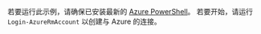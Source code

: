 若要运行此示例，请确保已安装最新的 [Azure PowerShell](./powershell-install-configure.md)。 若要开始，请运行 `Login-AzureRmAccount` 以创建与 Azure 的连接。 

